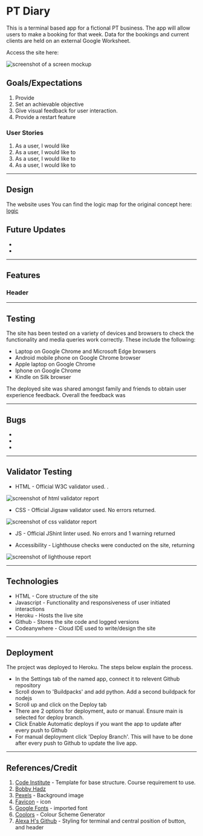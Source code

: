 # **PT Diary**
This is a terminal based app for a fictional PT business. The app will allow users to make a booking for that week. Data for the bookings and current clients are held on an external Google Worksheet. 

Access the site here: <a href="https://pt-schedule.herokuapp.com/" target="_blank"></a>

![screenshot of a screen mockup](assets/images/readme_docs/screen-mockup.png)

## **Goals/Expectations**
1. Provide 
2. Set an achievable objective 
3. Give visual feedback for user interaction. 
4. Provide a restart feature 

### **User Stories**
1. As a user, I would like 
2. As a user, I would like to 
3. As a user, I would like to 
4. As a user, I would like to 
---

## **Design**

The website uses 
You can find the logic map for the original concept here: [logic](/assets/images/readme_docs/)

## Future Updates

* 
* 

---
## **Features**
### **Header**


---
## **Testing**
The site has been tested on a variety of devices and browsers to check the functionality and media queries work correctly. These include the following:

* Laptop on Google Chrome and Microsoft Edge browsers
* Android mobile phone on Google Chrome browser
* Apple laptop on Google Chrome
* Iphone on Google Chrome
* Kindle on Silk browser

The deployed site was shared amongst family and friends to obtain user experience feedback. Overall the feedback was  

---
## **Bugs**
* 
* 
* 

---
## **Validator Testing**
* HTML - Official W3C validator used. .

![screenshot of html validator report](assets/images/readme_docs/)

* CSS - Official Jigsaw validator used. No errors returned.

![screenshot of css validator report](assets/images/readme_docs/)

* JS - Official JShint linter used. No errors and 1 warning returned

* Accessibility - Lighthouse checks were conducted on the site, returning 

![screenshot of lighthouse report](assets/images/readme_docs/)

---
## **Technologies**
* HTML - Core structure of the site
* Javascript - Functionality and responsiveness of user initiated interactions
* Heroku - Hosts the live site
* Github - Stores the site code and logged versions
* Codeanywhere - Cloud IDE used to write/design the site
---
## **Deployment**
The project was deployed to Heroku. The steps below explain the process.

 - In the Settings tab of the named app, connect it to relevent Github repository
 - Scroll down to 'Buildpacks' and add python. Add a second buildpack for nodejs
 - Scroll up and click on the Deploy tab
 - There are 2 options for deployment, auto or manual. Ensure main is selected for deploy branch.
 - Click Enable Automatic deploys if you want the app to update after every push to Github
 - For manual deployment click 'Deploy Branch'. This will have to be done after every push to Github to update the live app.

---
## **References/Credit**
1. [Code Institute]() - Template for base structure. Course requirement to use.
2. [Bobby Hadz](https://bobbyhadz.com/blog/python-remove-square-brackets-from-list#:~:text=Use%20the%20str.,string%20without%20the%20square%20brackets.) 
3. [Pexels](https://www.pexels.com/photo/barbells-on-gray-surface-669584/) - Background image
4. [Favicon](https://favicon.io/emoji-favicons/calendar/) - icon
5. [Google Fonts](https://fonts.google.com/) - imported font
6. [Coolors](https://coolors.co/bbd8b3-f3b61f-a29f15-510d0a-191102) - Colour Scheme Generator
7. [Alexa H's Github](https://github.com/AlexaH88/harry-potter-adventure-game) - Styling for terminal and central position of button, and header